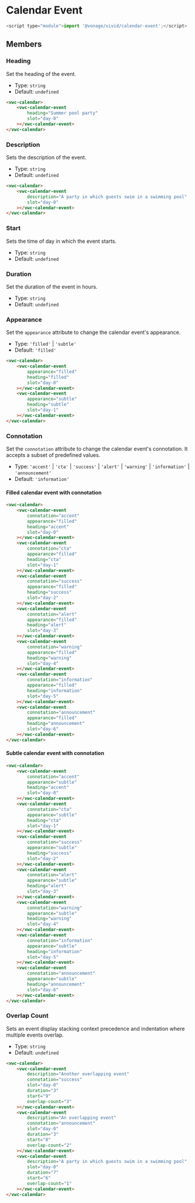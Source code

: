 # Calendar Event

```js
<script type="module">import '@vonage/vivid/calendar-event';</script>
```

## Members

### Heading

Set the heading of the event.

- Type: `string`
- Default: `undefined`

```html preview
<vwc-calendar>
	<vwc-calendar-event
		heading="Summer pool party"
		slot="day-0"
	></vwc-calendar-event>
</vwc-calendar>
```

### Description

Sets the description of the event.

- Type: `string`
- Default: `undefined`

```html preview
<vwc-calendar>
	<vwc-calendar-event
		description="A party in which guests swim in a swimming pool"
		slot="day-0"
	></vwc-calendar-event>
</vwc-calendar>
```

### Start

Sets the time of day in which the event starts.

- Type: `string`
- Default: `undefined`

### Duration

Set the duration of the event in hours.

- Type: `string`
- Default: `undefined`

### Appearance

Set the `appearance` attribute to change the calendar event's appearance.

- Type: `'filled'` | `'subtle'`
- Default: `'filled'`

```html preview
<vwc-calendar>
	<vwc-calendar-event
		appearance="filled"
		heading="filled"
		slot="day-0"
	></vwc-calendar-event>
	<vwc-calendar-event
		appearance="subtle"
		heading="subtle"
		slot="day-1"
	></vwc-calendar-event>
</vwc-calendar>
```

### Connotation

Set the `connotation` attribute to change the calendar event's connotation.
It accepts a subset of predefined values.

- Type: `'accent'` | `'cta'` | `'success'` | `'alert'` | `'warning'` | `'information'` | `'announcement'`
- Default: `'information'`

#### Filled calendar event with connotation

```html preview
<vwc-calendar>
	<vwc-calendar-event
		connotation="accent"
		appearance="filled"
		heading="accent"
		slot="day-0"
	></vwc-calendar-event>
	<vwc-calendar-event
		connotation="cta"
		appearance="filled"
		heading="cta"
		slot="day-1"
	></vwc-calendar-event>
	<vwc-calendar-event
		connotation="success"
		appearance="filled"
		heading="success"
		slot="day-2"
	></vwc-calendar-event>
	<vwc-calendar-event
		connotation="alert"
		appearance="filled"
		heading="alert"
		slot="day-3"
	></vwc-calendar-event>
	<vwc-calendar-event
		connotation="warning"
		appearance="filled"
		heading="warning"
		slot="day-4"
	></vwc-calendar-event>
	<vwc-calendar-event
		connotation="information"
		appearance="filled"
		heading="information"
		slot="day-5"
	></vwc-calendar-event>
	<vwc-calendar-event
		connotation="announcement"
		appearance="filled"
		heading="announcement"
		slot="day-6"
	></vwc-calendar-event>
</vwc-calendar>
```

#### Subtle calendar event with connotation

```html preview
<vwc-calendar>
	<vwc-calendar-event
		connotation="accent"
		appearance="subtle"
		heading="accent"
		slot="day-0"
	></vwc-calendar-event>
	<vwc-calendar-event
		connotation="cta"
		appearance="subtle"
		heading="cta"
		slot="day-1"
	></vwc-calendar-event>
	<vwc-calendar-event
		connotation="success"
		appearance="subtle"
		heading="success"
		slot="day-2"
	></vwc-calendar-event>
	<vwc-calendar-event
		connotation="alert"
		appearance="subtle"
		heading="alert"
		slot="day-3"
	></vwc-calendar-event>
	<vwc-calendar-event
		connotation="warning"
		appearance="subtle"
		heading="warning"
		slot="day-4"
	></vwc-calendar-event>
	<vwc-calendar-event
		connotation="information"
		appearance="subtle"
		heading="information"
		slot="day-5"
	></vwc-calendar-event>
	<vwc-calendar-event
		connotation="announcement"
		appearance="subtle"
		heading="announcement"
		slot="day-6"
	></vwc-calendar-event>
</vwc-calendar>
```

### Overlap Count

Sets an event display stacking context precedence and indentation where multiple events overlap.

- Type: `string`
- Default: `undefined`

```html preview
<vwc-calendar>
	<vwc-calendar-event
		description="Another overlapping event"
		connotation="success"
		slot="day-0"
		duration="3"
		start="9"
		overlap-count="3"
	></vwc-calendar-event>
	<vwc-calendar-event
		description="An overlapping event"
		connotation="announcement"
		slot="day-0"
		duration="3"
		start="8"
		overlap-count="2"
	></vwc-calendar-event>
	<vwc-calendar-event
		description="A party in which guests swim in a swimming pool"
		slot="day-0"
		duration="7"
		start="6"
		overlap-count="1"
	></vwc-calendar-event>
</vwc-calendar>
```